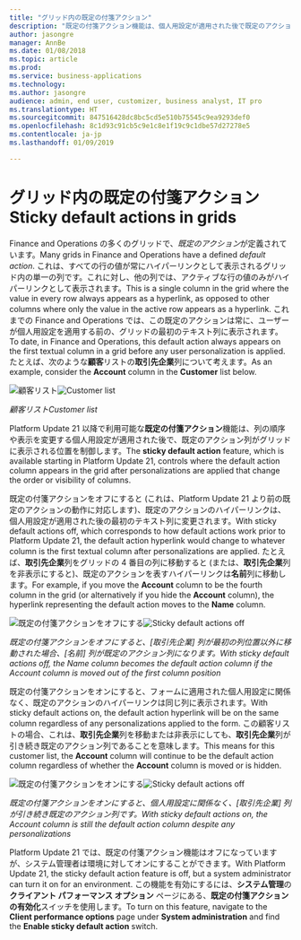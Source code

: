 ```yaml
---
title: "グリッド内の既定の付箋アクション"
description: "既定の付箋アクション機能は、個人用設定が適用された後で既定のアクション列がグリッド内に表示される位置を制御します。"
author: jasongre
manager: AnnBe
ms.date: 01/08/2018
ms.topic: article
ms.prod: 
ms.service: business-applications
ms.technology: 
ms.author: jasongre
audience: admin, end user, customizer, business analyst, IT pro
ms.translationtype: HT
ms.sourcegitcommit: 847516428dc8bc5cd5e510b75545c9ea9293def0
ms.openlocfilehash: 8c1d93c91cb5c9e1c8e1f19c9c1dbe57d27278e5
ms.contentlocale: ja-jp
ms.lasthandoff: 01/09/2019

---
```


# <a name="sticky-default-actions-in-grids"></a><span data-ttu-id="378e3-103">グリッド内の既定の付箋アクション</span><span class="sxs-lookup"><span data-stu-id="378e3-103">Sticky default actions in grids</span></span>

<span data-ttu-id="378e3-104">Finance and Operations の多くのグリッドで、*既定のアクション*が定義されています。</span><span class="sxs-lookup"><span data-stu-id="378e3-104">Many grids in Finance and Operations have a defined *default action*.</span></span> <span data-ttu-id="378e3-105">これは、すべての行の値が常にハイパーリンクとして表示されるグリッド内の単一の列です。これに対し、他の列では、アクティブな行の値のみがハイパーリンクとして表示されます。</span><span class="sxs-lookup"><span data-stu-id="378e3-105">This is a single column in the grid where the value in every row always appears as a hyperlink, as opposed to other columns where only the value in the active row appears as a hyperlink.</span></span> <span data-ttu-id="378e3-106">これまでの Finance and Operations では、この既定のアクションは常に、ユーザーが個人用設定を適用する前の、グリッドの最初のテキスト列に表示されます。</span><span class="sxs-lookup"><span data-stu-id="378e3-106">To date, in Finance and Operations, this default action always appears on the first textual column in a grid before any user personalization is applied.</span></span> <span data-ttu-id="378e3-107">たとえば、次のような**顧客**リストの**取引先企業**列について考えます。</span><span class="sxs-lookup"><span data-stu-id="378e3-107">As an example, consider the **Account** column in the **Customer** list below.</span></span>

<span data-ttu-id="378e3-108">![顧客リスト](media/customerGrid.png  "顧客リスト")</span><span class="sxs-lookup"><span data-stu-id="378e3-108">![Customer list](media/customerGrid.png  "Customer list")</span></span>

<span data-ttu-id="378e3-109">*顧客リスト*</span><span class="sxs-lookup"><span data-stu-id="378e3-109">*Customer list*</span></span>

<span data-ttu-id="378e3-110">Platform Update 21 以降で利用可能な**既定の付箋アクション**機能は、列の順序や表示を変更する個人用設定が適用された後で、既定のアクション列がグリッドに表示される位置を制御します。</span><span class="sxs-lookup"><span data-stu-id="378e3-110">The **sticky default action** feature, which is available starting in Platform Update 21, controls where the default action column appears in the grid after personalizations are applied that change the order or visibility of columns.</span></span>   

<span data-ttu-id="378e3-111">既定の付箋アクションをオフにすると (これは、Platform Update 21 より前の既定のアクションの動作に対応します)、既定のアクションのハイパーリンクは、個人用設定が適用された後の最初のテキスト列に変更されます。</span><span class="sxs-lookup"><span data-stu-id="378e3-111">With sticky default actions off, which corresponds to how default actions work prior to Platform Update 21, the default action hyperlink would change to whatever column is the first textual column after personalizations are applied.</span></span> <span data-ttu-id="378e3-112">たとえば、**取引先企業**列をグリッドの 4 番目の列に移動すると (または、**取引先企業**列を非表示にすると)、既定のアクションを表すハイパーリンクは**名前**列に移動します。</span><span class="sxs-lookup"><span data-stu-id="378e3-112">For example, if you move the **Account** column to be the fourth column in the grid (or alternatively if you hide the **Account** column), the hyperlink representing the default action moves to the **Name** column.</span></span> 

<span data-ttu-id="378e3-113">![既定の付箋アクションをオフにする](media/stickyDAOff.png  "既定の付箋アクションをオフにすると、[取引先企業] 列が最初の列以外に移動された場合、[名前] 列が既定のアクション列になります。")</span><span class="sxs-lookup"><span data-stu-id="378e3-113">![Sticky default actions off](media/stickyDAOff.png  "With sticky default actions off, the Name column becomes the default action column if the Account column is moved to not be the first column.")</span></span>

<span data-ttu-id="378e3-114">*既定の付箋アクションをオフにすると、[取引先企業] 列が最初の列位置以外に移動された場合、[名前] 列が既定のアクション列になります。*</span><span class="sxs-lookup"><span data-stu-id="378e3-114">*With sticky default actions off, the Name column becomes the default action column if the Account column is moved out of the first column position*</span></span>

<span data-ttu-id="378e3-115">既定の付箋アクションをオンにすると、フォームに適用された個人用設定に関係なく、既定のアクションのハイパーリンクは同じ列に表示されます。</span><span class="sxs-lookup"><span data-stu-id="378e3-115">With sticky default actions on, the default action hyperlink will be on the same column regardless of any personalizations applied to the form.</span></span> <span data-ttu-id="378e3-116">この顧客リストの場合、これは、**取引先企業**列を移動または非表示にしても、**取引先企業**列が引き続き既定のアクション列であることを意味します。</span><span class="sxs-lookup"><span data-stu-id="378e3-116">This means for this customer list, the **Account** column will continue to be the default action column regardless of whether the **Account** column is moved or is hidden.</span></span>

<span data-ttu-id="378e3-117">![既定の付箋アクションをオンにする](media/stickyDAOn.png  "既定の付箋アクションをオンにすると、個人用設定に関係なく、[取引先企業] 列が引き続き既定のアクション列です。")</span><span class="sxs-lookup"><span data-stu-id="378e3-117">![Sticky default actions off](media/stickyDAOn.png  "With sticky default actions on, the Account column is still the default action column despite any personalizations.")</span></span>

<span data-ttu-id="378e3-118">*既定の付箋アクションをオンにすると、個人用設定に関係なく、[取引先企業] 列が引き続き既定のアクション列です。*</span><span class="sxs-lookup"><span data-stu-id="378e3-118">*With sticky default actions on, the Account column is still the default action column despite any personalizations*</span></span>

<span data-ttu-id="378e3-119">Platform Update 21 では、既定の付箋アクション機能はオフになっていますが、システム管理者は環境に対してオンにすることができます。</span><span class="sxs-lookup"><span data-stu-id="378e3-119">With Platform Update 21, the sticky default action feature is off, but a system administrator can turn it on for an environment.</span></span> <span data-ttu-id="378e3-120">この機能を有効にするには、**システム管理**の**クライアント パフォーマンス オプション** ページにある、**既定の付箋アクションの有効化**スイッチを使用します。</span><span class="sxs-lookup"><span data-stu-id="378e3-120">To turn on this feature, navigate to the **Client performance options** page under **System administration** and find the **Enable sticky default action** switch.</span></span>   




